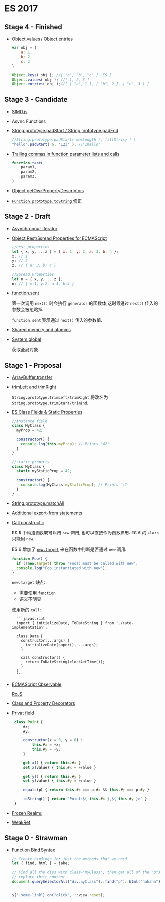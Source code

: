 # ES 2017


## Stage 4 - Finished

- [Object.values / Object.entries](https://github.com/tc39/proposal-object-values-entries)

    ```javascript
    var obj = {
        a: 1,
        b: 2,
        c: 3
    }

    Object.keys( obj ); //[ "a", "b", "c" ]  ES 5
    Object.values( obj ); //[ 1, 2, 3 ]
    Object.entries( obj );//[ [ "a", 1 ], [ "b", 2 ], [ "c", 3 ] ]
    ```

## Stage 3 - Candidate

- [SIMD.js](https://docs.google.com/presentation/d/1MY9NHrHmL7ma7C8dyNXvmYNNGgVmmxXk8ZIiQtPlfH4/edit)

- [Async Functions](https://tc39.github.io/ecmascript-asyncawait/)

- [String.prototype.padStart / String.prototype.padEnd](https://github.com/tc39/proposal-string-pad-start-end)

    ```javascript
    //String.prototype.padStart( maxLength [, fillString ] )
    "hello".padStart( 6, '123' ); //"1hello"
    ```

- [Trailing commas in function parameter lists and calls](https://jeffmo.github.io/es-trailing-function-commas/)

    ```javascript
    function test(
        param1,
        param2,
        param3,
    )
    ```

- [Object.getOwnPropertyDescriptors](https://github.com/tc39/proposal-object-getownpropertydescriptors)

- [`Function.prototype.toString` 修正](http://tc39.github.io/Function-prototype-toString-revision/)

## Stage 2 - Draft

- [Asynchronous Iterator](https://github.com/tc39/proposal-async-iteration)

- [Object Rest/Spread Properties for ECMAScript](https://github.com/sebmarkbage/ecmascript-rest-spread)

    ```javascript
    //Rest properties
    let { x, y, ...z } = { x: 1, y: 2, a: 3, b: 4 };
    x; // 1
    y; // 2
    z; // { a: 3, b: 4 }

    //Spread Properties
    let n = { x, y, ...z };
    n; // { x:1, y:2, a:3, b:4 }
    ```

- [function.sent](https://github.com/allenwb/ESideas/blob/master/Generator%20metaproperty.md)

    第一次调用 `next()` 时会执行 `generator` 的函数体,这时候通过 `next()` 传入的参数会被忽略掉.

    `function.sent` 表示通过 `next()` 传入的参数值.

- [Shared memory and atomics](https://github.com/tc39/ecmascript_sharedmem)

- [System.global](https://github.com/tc39/proposal-global)

    获取全局对象.

## Stage 1 - Proposal

- [ArrayBuffer.transfer](https://gist.github.com/lukewagner/2735af7eea411e18cf20)

- [trimLeft and trimRight](https://github.com/sebmarkbage/ecmascript-string-left-right-trim)

    `String.prototype.trimLeft/trimRight` 将改名为 `String.prototype.trimStart/trimEnd`.

- [ES Class Fields & Static Properties](https://github.com/jeffmo/es-class-fields-and-static-properties)

    ```javascript
    //instance field
    class MyClass {
      myProp = 42;

      constructor() {
        console.log(this.myProp); // Prints '42'
      }
    }

    //static property
    class MyClass {
      static myStaticProp = 42;

      constructor() {
        console.log(MyClass.myStaticProp); // Prints '42'
      }
    }
    ```

- [String.prototype.matchAll](https://github.com/tc39/String.prototype.matchAll)

- [Additional export-from statements](https://github.com/leebyron/ecmascript-more-export-from)

- [Call constructor](https://github.com/tc39/ecma262/blob/master/workingdocs/callconstructor.md)

    ES 5 中构造函数既可以用 `new` 调用, 也可以直接作为函数调用. ES 6 的 `Class` 只能用 `new`.

    ES 6 增加了 [`new.target`](https://developer.mozilla.org/en-US/docs/Web/JavaScript/Reference/Operators/new.target) 来在函数中判断是否通过 `new` 调用.

    ```javascript
    function Foo() {
      if (!new.target) throw "Foo() must be called with new";
      console.log("Foo instantiated with new");
    }
    ```

    `new.target` 缺点:

    - 需要使用 `function`
    - 语义不明显

    使用新的 `call`:

        ```javascript
        import { initializeDate, ToDateString } from './date-implementation';

        class Date {
          constructor(...args) {
            initializeDate(super(), ...args);
          }

          call constructor() {
            return ToDateString(clockGetTime());
          }
        }
        ```

- [ECMAScript Observable](https://github.com/zenparsing/es-observable)

    [RxJS](https://github.com/Reactive-Extensions/RxJS)

- [Class and Property Decorators](https://github.com/wycats/javascript-decorators/blob/master/README.md)

- [Privat field](https://github.com/tc39/proposal-private-fields)

   ```javascript
    class Point {
        #x;
        #y;

        constructor(x = 0, y = 0) {
            this.#x = +x;
            this.#y = +y;
        }

        get x() { return this.#x }
        set x(value) { this.#x = +value }

        get y() { return this.#y }
        set y(value) { this.#y = +value }

        equals(p) { return this.#x === p.#x && this.#y === p.#y }

        toString() { return `Point<${ this.#x },${ this.#y }>` }
    }
    ```

- [Frozen Realms](https://github.com/FUDCo/proposal-frozen-realms)

- [WeakRef](https://github.com/tc39/proposal-weakrefs)

## Stage 0 - Strawman

- [Function Bind Syntax](https://github.com/zenparsing/es-function-bind)

    ```javascript
    // Create bindings for just the methods that we need
    let { find, html } = jake;

    // Find all the divs with class="myClass", then get all of the "p"s and
    // replace their content.
    document.querySelectorAll("div.myClass")::find("p")::html("hahaha");


    $(".some-link").on("click", ::view.reset);
    ```
